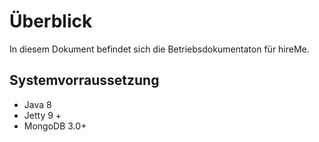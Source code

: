 Überblick
====================

In diesem Dokument befindet sich die Betriebsdokumentaton für hireMe.


## Systemvorraussetzung

* Java 8
* Jetty 9 +
* MongoDB 3.0+